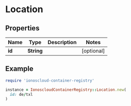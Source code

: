 # Location

## Properties

| Name | Type | Description | Notes |
| ---- | ---- | ----------- | ----- |
| **id** | **String** |  | [optional] |

## Example

```ruby
require 'ionoscloud-container-registry'

instance = IonoscloudContainerRegistry::Location.new(
  id: de/txl
)
```

